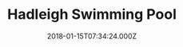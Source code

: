 ---
date: 2018-01-15T07:34:24.000Z
title: Hadleigh Swimming Pool
latitude: 52.04454122139633
longitude: 0.9586564785024496
category: checkin
---